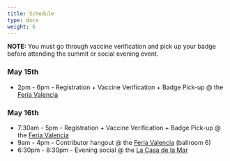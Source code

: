 ```yaml
---
title: Schedule
type: docs
weight: 6
---
```


**NOTE:** You must go through vaccine verification and pick up your badge before
attending the summit or social evening event.

### May 15th

- 2pm - 6pm - Registration + Vaccine Verification + Badge Pick-up @ the [Feria Valencia]

### May 16th

- 7:30am - 5pm - Registration + Vaccine Verification + Badge Pick-up @ the [Feria Valencia]
- 9am - 4pm - Contributor hangout @ the [Feria Valencia] (ballroom 6)
- 6:30pm - 8:30pm - Evening social @ the [La Casa de la Mar]


[Feria Valencia]: /events/kcseu/location/#Feria-Valencia
[La Casa de la Mar]: /events/kcseu/location/#La-Casa-de-la-Mar
